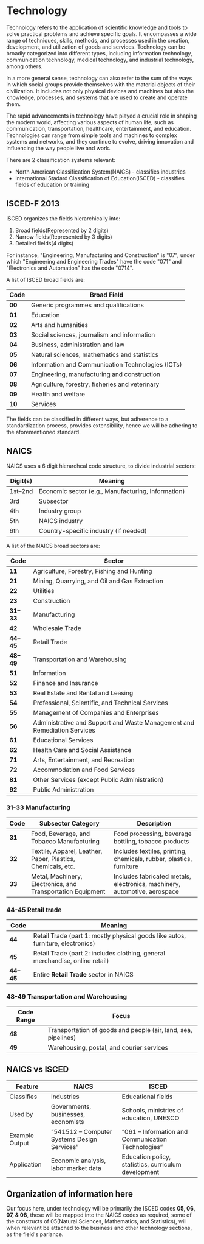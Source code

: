 # Technology

Technology refers to the application of scientific knowledge and tools to solve practical problems and achieve specific goals. It encompasses a wide range of techniques, skills, methods, and processes used in the creation, development, and utilization of goods and services. Technology can be broadly categorized into different types, including information technology, communication technology, medical technology, and industrial technology, among others.

In a more general sense, technology can also refer to the sum of the ways in which social groups provide themselves with the material objects of their civilization. It includes not only physical devices and machines but also the knowledge, processes, and systems that are used to create and operate them.

The rapid advancements in technology have played a crucial role in shaping the modern world, affecting various aspects of human life, such as communication, transportation, healthcare, entertainment, and education. Technologies can range from simple tools and machines to complex systems and networks, and they continue to evolve, driving innovation and influencing the way people live and work.

There are 2 classification systems relevant:

- North American Classification System(NAICS) - classifies industries
- International Stadard Classification of Education(ISCED) - classifies fields of education or training

## ISCED-F 2013

ISCED organizes the fields hierarchically into:

1. Broad fields(Represented by 2 digits)
2. Narrow fields(Represented by 3 digits)
3. Detailed fields(4 digits)

For instance, "Engineering, Manufacturing and Construction" is "07", under which "Engineering and Engineering Trades" have the code "071" and "Electronics and Automation" has the code "0714".

A list of ISCED broad fields are:

| Code   | Broad Field                                       |
| ------ | ------------------------------------------------- |
| **00** | Generic programmes and qualifications             |
| **01** | Education                                         |
| **02** | Arts and humanities                               |
| **03** | Social sciences, journalism and information       |
| **04** | Business, administration and law                  |
| **05** | Natural sciences, mathematics and statistics      |
| **06** | Information and Communication Technologies (ICTs) |
| **07** | Engineering, manufacturing and construction       |
| **08** | Agriculture, forestry, fisheries and veterinary   |
| **09** | Health and welfare                                |
| **10** | Services                                          |

The fields can be classified in different ways, but adherence to a standardization process, provides extensibility, hence we will be adhering to the aforementioned standard.

## NAICS

NAICS uses a 6 digit hierarchcal code structure, to divide industrial sectors:

| Digit(s) | Meaning                                            |
| -------- | -------------------------------------------------- |
| 1st–2nd  | Economic sector (e.g., Manufacturing, Information) |
| 3rd      | Subsector                                          |
| 4th      | Industry group                                     |
| 5th      | NAICS industry                                     |
| 6th      | Country-specific industry (if needed)              |

A list of the NAICS broad sectors are:

| Code      | Sector                                                                   |
| --------- | ------------------------------------------------------------------------ |
| **11**    | Agriculture, Forestry, Fishing and Hunting                               |
| **21**    | Mining, Quarrying, and Oil and Gas Extraction                            |
| **22**    | Utilities                                                                |
| **23**    | Construction                                                             |
| **31–33** | Manufacturing                                                            |
| **42**    | Wholesale Trade                                                          |
| **44–45** | Retail Trade                                                             |
| **48–49** | Transportation and Warehousing                                           |
| **51**    | Information                                                              |
| **52**    | Finance and Insurance                                                    |
| **53**    | Real Estate and Rental and Leasing                                       |
| **54**    | Professional, Scientific, and Technical Services                         |
| **55**    | Management of Companies and Enterprises                                  |
| **56**    | Administrative and Support and Waste Management and Remediation Services |
| **61**    | Educational Services                                                     |
| **62**    | Health Care and Social Assistance                                        |
| **71**    | Arts, Entertainment, and Recreation                                      |
| **72**    | Accommodation and Food Services                                          |
| **81**    | Other Services (except Public Administration)                            |
| **92**    | Public Administration                                                    |

### 31-33 Manufacturing

| Code   | Subsector Category                                          | Description                                                               |
| ------ | ----------------------------------------------------------- | ------------------------------------------------------------------------- |
| **31** | Food, Beverage, and Tobacco Manufacturing                   | Food processing, beverage bottling, tobacco products                      |
| **32** | Textile, Apparel, Leather, Paper, Plastics, Chemicals, etc. | Includes textiles, printing, chemicals, rubber, plastics, furniture       |
| **33** | Metal, Machinery, Electronics, and Transportation Equipment | Includes fabricated metals, electronics, machinery, automotive, aerospace |

### 44-45 Retail trade

| Code      | Meaning                                                                         |
| --------- | ------------------------------------------------------------------------------- |
| **44**    | Retail Trade (part 1: mostly physical goods like autos, furniture, electronics) |
| **45**    | Retail Trade (part 2: includes clothing, general merchandise, online retail)    |
| **44–45** | Entire **Retail Trade** sector in NAICS                                         |

### 48-49 Transportation and Warehousing

| Code Range | Focus                                                          |
| ---------- | -------------------------------------------------------------- |
| **48**     | Transportation of goods and people (air, land, sea, pipelines) |
| **49**     | Warehousing, postal, and courier services                      |

## NAICS vs ISCED

| Feature        | **NAICS**                                   | **ISCED**                                            |
| -------------- | ------------------------------------------- | ---------------------------------------------------- |
| Classifies     | Industries                                  | Educational fields                                   |
| Used by        | Governments, businesses, economists         | Schools, ministries of education, UNESCO             |
| Example Output | “541512 – Computer Systems Design Services” | “061 – Information and Communication Technologies”   |
| Application    | Economic analysis, labor market data        | Education policy, statistics, curriculum development |

## Organization of information here

Our focus here, under technology will be primarily the ISCED codes **05, 06, 07, & 08**, these will be mapped into the NAICS codes as required, some of the constructs of 05(Natural Sciences, Mathematics, and Statistics), will when relevant be attached to the business and other technology sections, as the field's parlance.

<!-- 
## Classification of technology

1. Information Technology
2. Consumer Electronics
3. Industrial Technology
4. Biotechnology
5. Clean Energy Technology
6. Healthcare Technology
7. Transportation Technology
8. Communication Technology
9. Environmental Technology
10. Emerging Technology

## Classifications based on digitization

Technology can be broadly classified into digital and non-digital categories based on the nature of the underlying processes and information representation.

1. **Digital Technology:**
   - **Binary Representation:** Digital technology operates using binary code, represented by combinations of 0s and 1s.
   - **Processing of Digital Signals:** Digital systems process information using discrete values and precise mathematical calculations.
   - **Examples:** Computers, smartphones, digital cameras, digital audio players, digital watches, and digital televisions.

2. **Non-Digital (Analog) Technology:**
   - **Continuous Representation:** Analog technology operates using continuous signals and values within a range.
   - **Processing of Analog Signals:** Analog systems process information using continuously varying physical quantities such as voltage or electrical currents.
   - **Examples:** Analog watches, analog audio recording devices (e.g., cassette tapes, vinyl records), analog thermometers, and analog television (though digital TV has largely replaced analog TV in many regions).

It's worth noting that there can be instances where both digital and analog components are used together, and the distinction between them is not always absolute. For example, hybrid systems may use digital components for processing and communication while interacting with analog sensors or devices.

In recent times, there has been a significant shift towards digital technology due to its advantages in terms of precision, reliability, and the ability to process and transmit data more efficiently. Many traditional analog technologies have been replaced or complemented by their digital counterparts as technology continues to evolve. -->